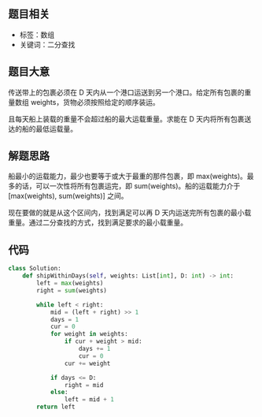 ## 题目相关

- 标签：数组
- 关键词：二分查找

## 题目大意

传送带上的包裹必须在 D 天内从一个港口运送到另一个港口。给定所有包裹的重量数组 weights，货物必须按照给定的顺序装运。

且每天船上装载的重量不会超过船的最大运载重量。求能在 D 天内将所有包裹送达的船的最低运载量。

## 解题思路

船最小的运载能力，最少也要等于或大于最重的那件包裹，即 max(weights)。最多的话，可以一次性将所有包裹运完，即 sum(weights)。船的运载能力介于 [max(weights), sum(weights)] 之间。

现在要做的就是从这个区间内，找到满足可以再 D 天内运送完所有包裹的最小载重量。通过二分查找的方式，找到满足要求的最小载重量。

## 代码

```Python
class Solution:
    def shipWithinDays(self, weights: List[int], D: int) -> int:
        left = max(weights)
        right = sum(weights)

        while left < right:
            mid = (left + right) >> 1
            days = 1
            cur = 0
            for weight in weights:
                if cur + weight > mid:
                    days += 1
                    cur = 0
                cur += weight

            if days <= D:
                right = mid
            else:
                left = mid + 1
        return left
```

